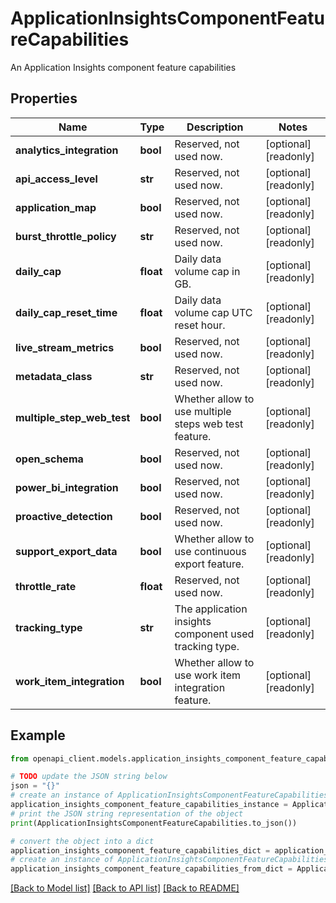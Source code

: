 # ApplicationInsightsComponentFeatureCapabilities

An Application Insights component feature capabilities

## Properties

Name | Type | Description | Notes
------------ | ------------- | ------------- | -------------
**analytics_integration** | **bool** | Reserved, not used now. | [optional] [readonly] 
**api_access_level** | **str** | Reserved, not used now. | [optional] [readonly] 
**application_map** | **bool** | Reserved, not used now. | [optional] [readonly] 
**burst_throttle_policy** | **str** | Reserved, not used now. | [optional] [readonly] 
**daily_cap** | **float** | Daily data volume cap in GB. | [optional] [readonly] 
**daily_cap_reset_time** | **float** | Daily data volume cap UTC reset hour. | [optional] [readonly] 
**live_stream_metrics** | **bool** | Reserved, not used now. | [optional] [readonly] 
**metadata_class** | **str** | Reserved, not used now. | [optional] [readonly] 
**multiple_step_web_test** | **bool** | Whether allow to use multiple steps web test feature. | [optional] [readonly] 
**open_schema** | **bool** | Reserved, not used now. | [optional] [readonly] 
**power_bi_integration** | **bool** | Reserved, not used now. | [optional] [readonly] 
**proactive_detection** | **bool** | Reserved, not used now. | [optional] [readonly] 
**support_export_data** | **bool** | Whether allow to use continuous export feature. | [optional] [readonly] 
**throttle_rate** | **float** | Reserved, not used now. | [optional] [readonly] 
**tracking_type** | **str** | The application insights component used tracking type. | [optional] [readonly] 
**work_item_integration** | **bool** | Whether allow to use work item integration feature. | [optional] [readonly] 

## Example

```python
from openapi_client.models.application_insights_component_feature_capabilities import ApplicationInsightsComponentFeatureCapabilities

# TODO update the JSON string below
json = "{}"
# create an instance of ApplicationInsightsComponentFeatureCapabilities from a JSON string
application_insights_component_feature_capabilities_instance = ApplicationInsightsComponentFeatureCapabilities.from_json(json)
# print the JSON string representation of the object
print(ApplicationInsightsComponentFeatureCapabilities.to_json())

# convert the object into a dict
application_insights_component_feature_capabilities_dict = application_insights_component_feature_capabilities_instance.to_dict()
# create an instance of ApplicationInsightsComponentFeatureCapabilities from a dict
application_insights_component_feature_capabilities_from_dict = ApplicationInsightsComponentFeatureCapabilities.from_dict(application_insights_component_feature_capabilities_dict)
```
[[Back to Model list]](../README.md#documentation-for-models) [[Back to API list]](../README.md#documentation-for-api-endpoints) [[Back to README]](../README.md)


